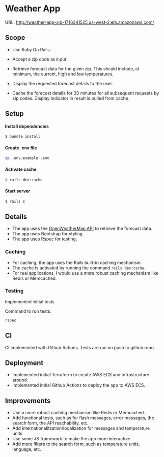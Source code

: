 # Weather App

URL: http://weather-app-alb-1716341525.us-west-2.elb.amazonaws.com/

## Scope

- Use Ruby On Rails.

- Accept a zip code as input.

- Retrieve forecast data for the given zip. This should include, at minimum, the current, high and low temperatures.

- Display the requested forecast details to the user.

- Cache the forecast details for 30 minutes for all subsequent requests by zip codes. Display indicator in result is pulled from cache.

## Setup

#### Install dependencies

```bash
$ bundle install
```

#### Create .env file

```bash 
cp .env.example .env
```

#### Activate cache

```bash
$ rails dev:cache
```

#### Start server

```bash
$ rails s
```


## Details

- The app uses the [OpenWeatherMap API](https://openweathermap.org/api) to retrieve the forecast data.
- The app uses Bootstrap for styling.
- The app uses Rspec for testing.

### Caching

- For caching, the app uses the Rails built-in caching mechanism.
- The cache is activated by running the command `rails dev:cache`.
- For real applications, I would use a more robust caching mechanism like Redis or Memcached.

### Testing

Implemented initial tests.

Command to run tests:
```bash
rspec
```

## CI 
CI implemented with Github Actions. Tests are run on push to github repo.


## Deployment

- Implemented initial Terraform to create  AWS ECS and infrastructure around. 
- Implemented initial Github Actions to deploy the app to AWS ECS.

## Improvements

- Use a more robust caching mechanism like Redis or Memcached.
- Add functional tests, such as for flash messages, error messages, the search form, the API reachability, etc.
- Add internationalitzation/localization for messages and temperature units.
- Use some JS framework to make the app more interactive.
- Add more filters to the search form, such as temperature units, language, etc.

